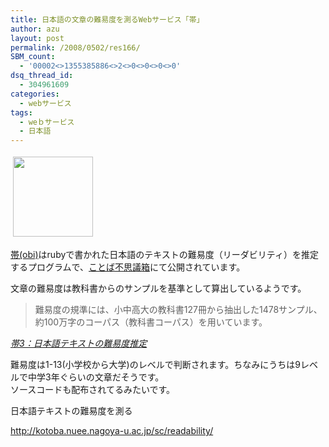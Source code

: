 ```yaml
---
title: 日本語の文章の難易度を測るWebサービス「帯」
author: azu
layout: post
permalink: /2008/0502/res166/
SBM_count:
  - '00002<>1355385886<>2<>0<>0<>0<>0'
dsq_thread_id:
  - 304961609
categories:
  - webサービス
tags:
  - weｂサービス
  - 日本語
---
```

<img style="border: medium none;" src="http://mozshot.nemui.org/shot?http://kotoba.nuee.nagoya-u.ac.jp/sc/readability/" border="0" alt="" hspace="4" vspace="4" width="128" height="128" />

[ 帯(obi)][1]はrubyで書かれた日本語のテキストの難易度（リーダビリティ）を推定するプログラムで、[ことば不思議箱][2]にて公開されています。

文章の難易度は教科書からのサンプルを基準として算出しているようです。

<blockquote title="帯：日本語テキストの難易度推定">
  <p>
    難易度の規準には、小中高大の教科書127冊から抽出した1478サンプル、約100万字のコーパス（教科書コーパス）を用いています。
  </p>
</blockquote>

<cite><a href="http://kotoba.nuee.nagoya-u.ac.jp/sc/obi3/">帯3：日本語テキストの難易度推定</a></cite>

難易度は1-13(小学校から大学)のレベルで判断されます。ちなみにうちは9レベルで中学3年ぐらいの文章だそうです。  
ソースコードも配布されてるみたいです。

日本語テキストの難易度を測る

http://kotoba.nuee.nagoya-u.ac.jp/sc/readability/

 [1]: http://kotoba.nuee.nagoya-u.ac.jp/sc/readability/
 [2]: http://kotoba.nuee.nagoya-u.ac.jp/
